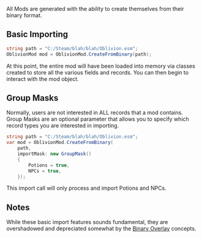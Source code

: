 All Mods are generated with the ability to create themselves from their binary format.
## Basic Importing
```cs
string path = "C:/Steam/blah/blah/Oblivion.esm";
OblivionMod mod = OblivionMod.CreateFromBinary(path);
```
At this point, the entire mod will have been loaded into memory via classes created to store all the various fields and records.   You can then begin to interact with the mod object.  

## Group Masks
Normally, users are not interested in ALL records that a mod contains.  Group Masks are an optional parameter that allows you to specify which record types you are interested in importing.
```cs
string path = "C:/Steam/blah/blah/Oblivion.esm";
var mod = OblivionMod.CreateFromBinary(
    path,
    importMask: new GroupMask()
    {
        Potions = true,
        NPCs = true,
    }); 
```
This import call will only process and import Potions and NPCs.

## Notes
While these basic import features sounds fundamental, they are overshadowed and depreciated somewhat by the [Binary Overlay](Binary-Overlay.md) concepts.
